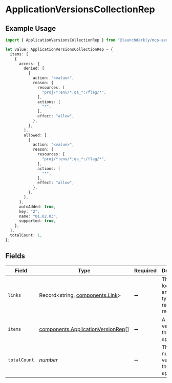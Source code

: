 # ApplicationVersionsCollectionRep

## Example Usage

```typescript
import { ApplicationVersionsCollectionRep } from "@launchdarkly/mcp-server/models/components";

let value: ApplicationVersionsCollectionRep = {
  items: [
    {
      access: {
        denied: [
          {
            action: "<value>",
            reason: {
              resources: [
                "proj/*:env/*;qa_*:/flag/*",
              ],
              actions: [
                "*",
              ],
              effect: "allow",
            },
          },
        ],
        allowed: [
          {
            action: "<value>",
            reason: {
              resources: [
                "proj/*:env/*;qa_*:/flag/*",
              ],
              actions: [
                "*",
              ],
              effect: "allow",
            },
          },
        ],
      },
      autoAdded: true,
      key: "2",
      name: "01.02.03",
      supported: true,
    },
  ],
  totalCount: 1,
};
```

## Fields

| Field                                                                                  | Type                                                                                   | Required                                                                               | Description                                                                            | Example                                                                                |
| -------------------------------------------------------------------------------------- | -------------------------------------------------------------------------------------- | -------------------------------------------------------------------------------------- | -------------------------------------------------------------------------------------- | -------------------------------------------------------------------------------------- |
| `links`                                                                                | Record<string, [components.Link](../../models/components/link.md)>                     | :heavy_minus_sign:                                                                     | The location and content type of related resources                                     |                                                                                        |
| `items`                                                                                | [components.ApplicationVersionRep](../../models/components/applicationversionrep.md)[] | :heavy_minus_sign:                                                                     | A list of the versions for this application                                            |                                                                                        |
| `totalCount`                                                                           | *number*                                                                               | :heavy_minus_sign:                                                                     | The number of versions for this application                                            | 1                                                                                      |